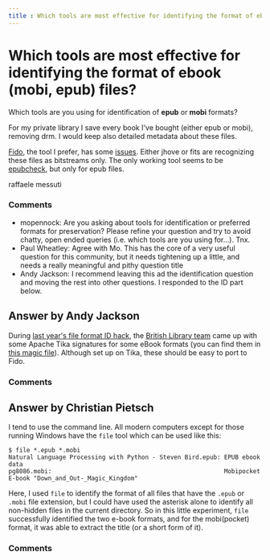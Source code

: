 ```yaml
---
title : Which tools are most effective for identifying the format of ebook (mobi, epub) files?
---
```

Which tools are most effective for identifying the format of ebook (mobi, epub) files?
=====================
Which tools are you using for identification of **epub** or **mobi**
formats?

For my private library I save every book I've bought (either epub or
mobi), removing drm. I would keep also detailed metadata about these
files.

[Fido](https://github.com/openplanets/fido), the tool I prefer, has some
[issues](https://github.com/openplanets/fido/issues/32). Either jhove or
fits are recognizing these files as bitstreams only. The only working
tool seems to be
[epubcheck](https://code.google.com/p/epubcheck/wiki/Extraction), but
only for epub files.

raffaele messuti

### Comments ###
* mopennock: Are you asking about tools for identification or preferred formats for
preservation? Please refine your question and try to avoid chatty, open
ended queries (i.e. which tools are you using for...). Tnx.
* Paul Wheatley: Agree with Mo. This has the core of a very useful question for this
community, but it needs tightening up a little, and needs a really
meaningful and pithy question title
* Andy Jackson: I recommend leaving this ad the identification question and moving the
rest into other questions. I responded to the ID part below.


Answer by Andy Jackson
----------------
During [last year's file format ID
hack](http://wiki.curatecamp.org/index.php/CURATEcamp_24_hour_worldwide_file_id_hackathon_Nov_16_2012),
the [British Library
team](http://www.openplanetsfoundation.org/blogs/2012-11-19-identifying-ebooks-file-id-hackathon)
came up with some Apache Tika signatures for some eBook formats (you can
find them in [this magic
file](https://github.com/openplanets/format-corpus/blob/master/tools/fidget/src/main/resources/org/apache/tika/mime/custom-mimetypes.xml)).
Although set up on Tika, these should be easy to port to Fido.

### Comments ###

Answer by Christian Pietsch
----------------
I tend to use the command line. All modern computers except for those
running Windows have the `file` tool which can be used like this:

    $ file *.epub *.mobi
    Natural Language Processing with Python - Steven Bird.epub: EPUB ebook data
    pg8086.mobi:                                                Mobipocket E-book "Down_and_Out-_Magic_Kingdom"

Here, I used `file` to identify the format of all files that have the
`.epub` or `.mobi` file extension, but I could have used the asterisk
alone to identify all non-hidden files in the current directory. So in
this little experiment, `file` successfully identified the two e-book
formats, and for the mobi(pocket) format, it was able to extract the
title (or a short form of it).

### Comments ###

